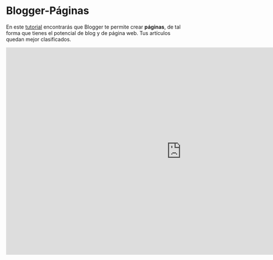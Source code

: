 
# Blogger-Páginas

En este [tutorial](https://docs.google.com/presentation/d/1hO8Nh6yMMdQKO0lruC9MjR8O6EiBDGR7mv08c5UUuQA/pub?start=false&amp;loop=false&amp;delayms=3000) encontrarás que Blogger te permite crear **páginas**, de tal forma que tienes el potencial de blog y de página web. Tus artículos quedan mejor clasificados.

<iframe width="960" height="569" src="https://docs.google.com/presentation/d/1hO8Nh6yMMdQKO0lruC9MjR8O6EiBDGR7mv08c5UUuQA/embed?start=false&amp;loop=false&amp;delayms=3000" frameborder="0" allowfullscreen="allowfullscreen" mozallowfullscreen="mozallowfullscreen" webkitallowfullscreen="webkitallowfullscreen"></iframe>

